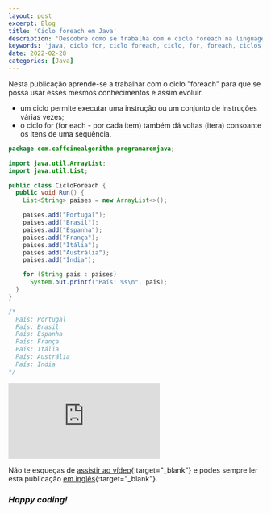 ```yaml
---
layout: post
excerpt: Blog
title: 'Ciclo foreach em Java'
description: 'Descobre como se trabalha com o ciclo foreach na linguagem de programação Java. Obtém respostas às tuas dúvidas com a teoria e os exemplos apresentados.'
keywords: 'java, ciclo for, ciclo foreach, ciclo, for, foreach, ciclos, publicação'
date: 2022-02-28
categories: [Java]
---
```


Nesta publicação aprende-se a trabalhar com o ciclo "foreach" para que se possa usar esses mesmos conhecimentos e assim evoluir.

- um ciclo permite executar uma instrução ou um conjunto de instruções várias vezes;
- o ciclo for (for each - por cada item) também dá voltas (itera) consoante os itens de uma sequência.

```java
package com.caffeinealgorithm.programaremjava;

import java.util.ArrayList;
import java.util.List;

public class CicloForeach {
  public void Run() {
    List<String> paises = new ArrayList<>();

    paises.add("Portugal");
    paises.add("Brasil");
    paises.add("Espanha");
    paises.add("França");
    paises.add("Itália");
    paises.add("Austrália");
    paises.add("Índia");

    for (String pais : paises)
      System.out.printf("País: %s\n", pais);
  }
}

/*
  País: Portugal
  País: Brasil
  País: Espanha
  País: França
  País: Itália
  País: Austrália
  País: Índia
*/
```

<div class="video-container">
  <iframe src="https://www.youtube.com/embed/X8hVHwqEiKI" frameborder="0" allowfullscreen></iframe>
</div>

Não te esqueças de [assistir ao vídeo](https://youtu.be/X8hVHwqEiKI){:target="\_blank"} e podes sempre ler esta publicação [em inglês](https://nelsonsilvadev.com/blog/foreach-loop-in-java/){:target="\_blank"}.

### _Happy coding!_

